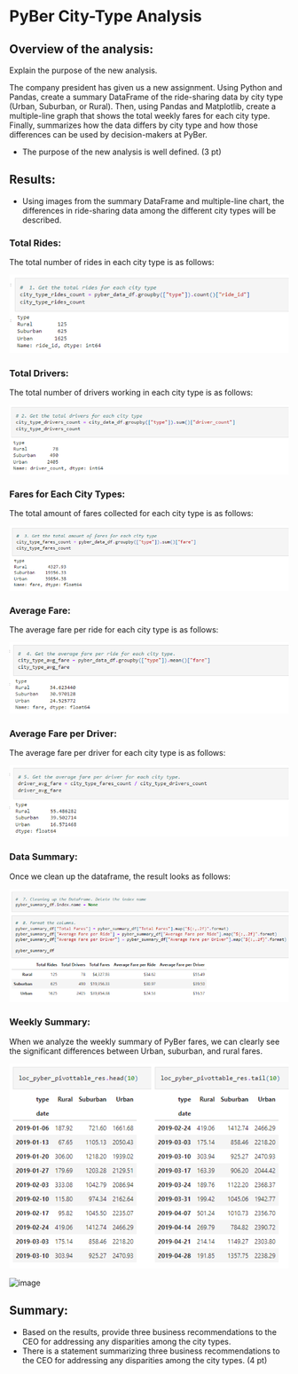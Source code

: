# PyBer City-Type Analysis

## Overview of the analysis:

Explain the purpose of the new analysis.

The company president has given us a new assignment. Using Python and Pandas, create a summary DataFrame of the ride-sharing data by city type (Urban, Suburban, or Rural). Then, using Pandas and Matplotlib, create a multiple-line graph that shows the total weekly fares for each city type. Finally, summarizes how the data differs by city type and how those differences can be used by decision-makers at PyBer.

* The purpose of the new analysis is well defined. (3 pt)

## Results:
* Using images from the summary DataFrame and multiple-line chart, the differences in ride-sharing data among the different city types will be described.

### Total Rides:
The total number of rides in each city type is as follows:

![image](https://github.com/DeryaOkulda2012/PyBer_Analysis-/blob/09fa7ba9b176efa1e06233790109d70d927f590e/Analysis/Fig1_Total_rides_for_each_city_type.png)

### Total Drivers:
The total number of drivers working in each city type is as follows:

![image](https://github.com/DeryaOkulda2012/PyBer_Analysis-/blob/1b686509601436786debf4efd1565d28f22a4984/Analysis/Fig2_Total_drivers_for_each_city_type.png)

### Fares for Each City Types:
The total amount of fares collected for each city type is as follows:

![image](https://github.com/DeryaOkulda2012/PyBer_Analysis-/blob/625bd50f1666f36803cc5c1da2ca65b561e697ff/Analysis/Fig3_Total_fares_for_each_city_type.png)

### Average Fare:
The average fare per ride for each city type is as follows:

![image](https://github.com/DeryaOkulda2012/PyBer_Analysis-/blob/625bd50f1666f36803cc5c1da2ca65b561e697ff/Analysis/Fig4_Average_fare_per_ride_for_each_city_type.png)

### Average Fare per Driver:
The average fare per driver for each city type is as follows:

![image](https://github.com/DeryaOkulda2012/PyBer_Analysis-/blob/625bd50f1666f36803cc5c1da2ca65b561e697ff/Analysis/Fig5_Average_fare_per_driver_for_each_city_type.png)

### Data Summary:
Once we clean up the dataframe, the result looks as follows:

![image](https://github.com/DeryaOkulda2012/PyBer_Analysis-/blob/625bd50f1666f36803cc5c1da2ca65b561e697ff/Analysis/Fig6_PyBer_Summary_DataFrame_Formatted.png)

### Weekly Summary:
When we analyze the weekly summary of PyBer fares, we can clearly see the significant differences between Urban, suburban, and rural fares.

![image](https://github.com/DeryaOkulda2012/PyBer_Analysis-/blob/c2dba5066746e913b9bfef67987bf8cfe5e92d8f/Analysis/Fig7_PyBer_FareSummary_Pivot.png)

![image](https://user-images.githubusercontent.com/93683791/145460599-a7b3831b-ed36-4555-ba3d-f09d4d6e5ead.png)

## Summary:
* Based on the results, provide three business recommendations to the CEO for addressing any disparities among the city types.
* There is a statement summarizing three business recommendations to the CEO for addressing any disparities among the city types. (4 pt)
